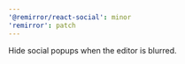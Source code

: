 ```yaml
---
'@remirror/react-social': minor
'remirror': patch
---
```


Hide social popups when the editor is blurred.
